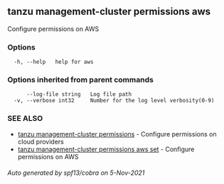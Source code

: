 ## tanzu management-cluster permissions aws

Configure permissions on AWS

### Options

```
  -h, --help   help for aws
```

### Options inherited from parent commands

```
      --log-file string   Log file path
  -v, --verbose int32     Number for the log level verbosity(0-9)
```

### SEE ALSO

* [tanzu management-cluster permissions](tanzu_management-cluster_permissions.md)	 - Configure permissions on cloud providers
* [tanzu management-cluster permissions aws set](tanzu_management-cluster_permissions_aws_set.md)	 - Configure permissions on AWS

###### Auto generated by spf13/cobra on 5-Nov-2021
